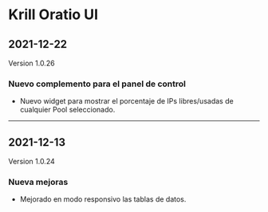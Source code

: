 # Krill Oratio UI

## 2021-12-22
Version 1.0.26

### Nuevo complemento para el panel de control

<ul><li>Nuevo widget para mostrar el porcentaje de IPs libres/usadas de cualquier Pool seleccionado.</li></ul>

---

## 2021-12-13
Version 1.0.24

### Nueva mejoras

<ul><li>Mejorado en modo responsivo las tablas de datos.</li></ul>

